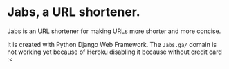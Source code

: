 # Jabs, a URL shortener.
Jabs is an URL shortener for making URLs more shorter and more concise.

It is created with Python Django Web Framework. The `Jabs.ga/` domain is not working yet because of Heroku disabling it because without credit card :<

